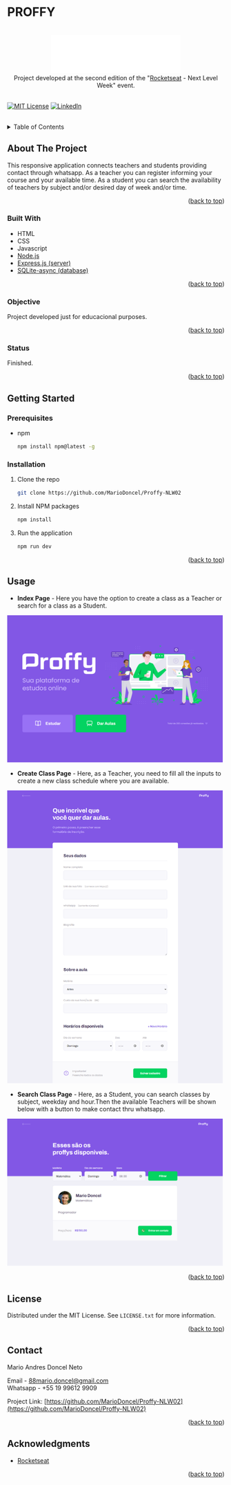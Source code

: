 <!-- TITLE -->
<h1>PROFFY</h1> <br>
<!-- PROJECT LOGO -->
<div align="center">
  <a href="#">
    <img src="public/images/logo.svg" alt="Logo" width="300px">
  </a><br>
Project developed at the second edition of the "<a href="https://www.rocketseat.com.br/">Rocketseat</a> - Next Level Week"  event. 
<div id="top"></div>
</div><br>  

<!-- 
[![Contributors][contributors-shield]][contributors-url]
[![Forks][forks-shield]][forks-url]
[![Stargazers][stars-shield]][stars-url]
[![Issues][issues-shield]][issues-url] 
-->
[![MIT License][license-shield]](https://github.com/MarioDoncel/Proffy-NLW02/blob/main/LICENSE)
[![LinkedIn][linkedin-shield]](https://www.linkedin.com/in/marioadoncel/)


<br />


<!-- TABLE OF CONTENTS -->
<details>
  <summary>Table of Contents</summary>
  <ol>
    <li>
      <a href="#about-the-project">About The Project</a>
      <ul>
        <li><a href="#built-with">Built With</a></li>
        <li><a href="#objective">Objective</a></li>
        <li><a href="#status">Status</a></li>
      </ul>
    </li>
    <li>
      <a href="#getting-started">Getting Started</a>
      <ul>
        <li><a href="#prerequisites">Prerequisites</a></li>
        <li><a href="#installation">Installation</a></li>
      </ul>
    </li>
    <li><a href="#usage">Usage</a></li>
    <li><a href="#license">License</a></li>
    <li><a href="#contact">Contact</a></li>
    <li><a href="#acknowledgments">Acknowledgments</a></li>
  </ol>
</details>


<!-- ABOUT THE PROJECT -->
## About The Project
This responsive application connects teachers and students providing contact through whatsapp. As a teacher you can register informing your course and your
available time. As a student you can search the availability of teachers by subject and/or desired day of week and/or time.
<p align="right">(<a href="#top">back to top</a>)</p>


### Built With

<!-- This section should list any major frameworks/libraries used to bootstrap your project. Leave any add-ons/plugins for the acknowledgements section. Here are a few examples. -->
* HTML
* CSS
* Javascript
* [Node.js](https://nodejs.org/)
* [Express.js (server)](https://expressjs.com/)
* [SQLite-async (database)](https://www.npmjs.com/package/sqlite-async)
<!-- 
* [Next.js](https://nextjs.org/)
* [React.js](https://reactjs.org/)
* [Vue.js](https://vuejs.org/)
* [Angular](https://angular.io/)
* [Svelte](https://svelte.dev/)
* [Laravel](https://laravel.com)
* [Bootstrap](https://getbootstrap.com)
* [JQuery](https://jquery.com)
 -->
<p align="right">(<a href="#top">back to top</a>)</p>

### Objective

Project developed just for educacional purposes.
<p align="right">(<a href="#top">back to top</a>)</p>

### Status

Finished.
<p align="right">(<a href="#top">back to top</a>)</p>

<!-- GETTING STARTED -->
## Getting Started

### Prerequisites

<!-- This is an example of how to list things you need to use the software and how to install them. -->
* npm
  ```sh
  npm install npm@latest -g
  ```

### Installation

<!-- _Below is an example of how you can instruct your audience on installing and setting up your app. This template doesn't rely on any external dependencies or services._
 -->
<!-- 1. Get a free API Key at [https://example.com](https://example.com) -->
1. Clone the repo
   ```sh
   git clone https://github.com/MarioDoncel/Proffy-NLW02
   ```
2. Install NPM packages
   ```sh
   npm install
   ```
3. Run the application
   ```js
   npm run dev 
   ```

<p align="right">(<a href="#top">back to top</a>)</p>


<!-- USAGE EXAMPLES -->
## Usage

* **Index Page** - Here you have the option to create a class as a Teacher or search for a class as a Student.
<img src="public/images/readmeImages/Index.png" width="500px">


* **Create Class Page** - Here, as a Teacher, you need to fill all the inputs to create a new class schedule where you are available.
<img src="public/images/readmeImages/CreateClass.png" width="500px">

* **Search Class Page** - Here, as a Student, you can search classes by subject, weekday and hour.Then the available Teachers will be shown below with a button to make contact thru whatsapp. 
<img src="public/images/readmeImages/SearchResults.png" width="500px">


<p align="right">(<a href="#top">back to top</a>)</p>


<!-- LICENSE -->
## License

Distributed under the MIT License. See `LICENSE.txt` for more information.

<p align="right">(<a href="#top">back to top</a>)</p>


<!-- CONTACT -->
## Contact

Mario Andres Doncel Neto  

Email - 88mario.doncel@gmail.com <br>
Whatsapp - +55 19 99612 9909

Project Link: [https://github.com/MarioDoncel/Proffy-NLW02](https://github.com/MarioDoncel/Proffy-NLW02)

<p align="right">(<a href="#top">back to top</a>)</p>


<!-- ACKNOWLEDGMENTS -->
## Acknowledgments

* [Rocketseat](https://www.rocketseat.com.br/)

<p align="right">(<a href="#top">back to top</a>)</p>



<!-- MARKDOWN LINKS & IMAGES -->
<!-- https://www.markdownguide.org/basic-syntax/#reference-style-links -->
[contributors-shield]: https://img.shields.io/github/contributors/othneildrew/Best-README-Template.svg?style=for-the-badge
[contributors-url]: https://github.com/othneildrew/Best-README-Template/graphs/contributors
[forks-shield]: https://img.shields.io/github/forks/othneildrew/Best-README-Template.svg?style=for-the-badge
[forks-url]: https://github.com/othneildrew/Best-README-Template/network/members
[stars-shield]: https://img.shields.io/github/stars/othneildrew/Best-README-Template.svg?style=for-the-badge
[stars-url]: https://github.com/othneildrew/Best-README-Template/stargazers
[issues-shield]: https://img.shields.io/github/issues/othneildrew/Best-README-Template.svg?style=for-the-badge
[issues-url]: https://github.com/othneildrew/Best-README-Template/issues
[license-shield]: https://img.shields.io/github/license/othneildrew/Best-README-Template.svg?style=for-the-badge
[license-url]: https://github.com/othneildrew/Best-README-Template/blob/master/LICENSE.txt
[linkedin-shield]: https://img.shields.io/badge/-LinkedIn-black.svg?style=for-the-badge&logo=linkedin&colorB=555
[linkedin-url]: https://linkedin.com/in/othneildrew
[product-screenshot]: images/screenshot.png
